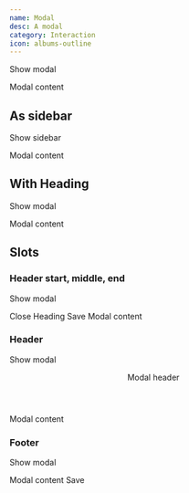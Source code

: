 ```yaml
---
name: Modal
desc: A modal
category: Interaction
icon: albums-outline
---
```


<core-button onclick="modal.show()">Show modal</core-button>

<core-knobs  element="core-modal">
<core-modal id="modal">
  Modal content
</core-modal>
</core-knobs>

## As sidebar

<core-button onclick="sidebar.show()">Show sidebar</core-button>

<core-knobs  element="core-modal">
<style>
#sidebar {
  --core-modal-max-width: 90vw;
  --core-modal-width: auto;
  --core-modal-min-width: 400px;
  --core-modal-min-height: 100vh;
  --core-modal-translateY: 0px;
  --core-modal-translateX: -100%;
  --core-modal-justify: start;
}
#sidebar[open] {
  --core-modal-translateY: 0px;
  --core-modal-translateX: 0px;
}
</style>
<core-modal id="sidebar">
Modal content
</core-modal>
</core-knobs>

## With Heading

<core-button onclick="modalTwo.show()">Show modal</core-button>

<core-knobs hideTabs  element="core-modal">
<core-modal heading="Heading" id="modalTwo">
  Modal content
</core-modal>
</core-knobs>

## Slots

### Header start, middle, end

<core-button onclick="modalThree.show()">Show modal</core-button>

<core-knobs hideTabs  element="core-modal">
<core-modal id="modalThree">
  <core-button slot="header-start" type="transparent" onclick="modalThree.close()" size="sm">Close</core-button>
  <core-text slot="header-middle">Heading</core-text>
  <core-button slot="header-end" type="transparent" size="sm">Save</core-button>
  Modal content
</core-modal>
</core-knobs>

### Header

<core-button onclick="modalFour.show()">Show modal</core-button>

<core-knobs hideTabs  element="core-modal">
<core-modal id="modalFour">
<header slot="header">Modal header</header>
  Modal content
</core-modal>
</core-knobs>

### Footer

<core-button onclick="modalFive.show()">Show modal</core-button>

<core-knobs hideTabs  element="core-modal">
<core-modal id="modalFive">
  Modal content
  <core-button slot="footer" full type="primary">Save</core-button>
</core-modal>
</core-knobs>
